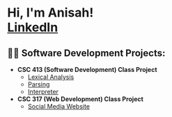 <h1>Hi, I'm Anisah!<br/><a href=https://www.linkedin.com/in/anisah-chowdhury>LinkedIn</a>

<h2>👨‍💻 Software Development Projects:</h2>

- <b>CSC 413 (Software Development) Class Project</b>
  - [Lexical Analysis](https://github.com/sfsu-csc-413-fall-2023/lexical-analysis-AnisahC)
  - [Parsing](https://github.com/sfsu-csc-413-fall-2023/parser-part-1-AnisahC)
  - [Interpreter](https://github.com/sfsu-csc-413-fall-2023/interpreter-AnisahC)
- <b>CSC 317 (Web Development) Class Project</b>
  - [Social Media Website](https://github.com/AnisahC/social-media)
<!--
**joshmadakor1/joshmadakor1** is a ✨ _special_ ✨ repository because its `README.md` (this file) appears on your GitHub profile.

Here are some ideas to get you started:

- 🔭 I’m currently working on ...
- 🌱 I’m currently learning ...
- 👯 I’m looking to collaborate on ...
- 🤔 I’m looking for help with ...
- 💬 Ask me about ...
- 📫 How to reach me: ...
- 😄 Pronouns: ...
- ⚡ Fun fact: ...
-->
